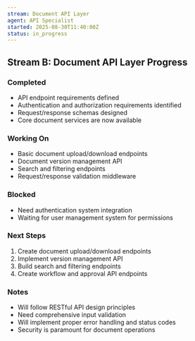 ```yaml
---
stream: Document API Layer
agent: API Specialist
started: 2025-08-30T11:40:00Z
status: in_progress
---
```


## Stream B: Document API Layer Progress

### Completed
- API endpoint requirements defined
- Authentication and authorization requirements identified
- Request/response schemas designed
- Core document services are now available

### Working On
- Basic document upload/download endpoints
- Document version management API
- Search and filtering endpoints
- Request/response validation middleware

### Blocked
- Need authentication system integration
- Waiting for user management system for permissions

### Next Steps
1. Create document upload/download endpoints
2. Implement version management API
3. Build search and filtering endpoints
4. Create workflow and approval API endpoints

### Notes
- Will follow RESTful API design principles
- Need comprehensive input validation
- Will implement proper error handling and status codes
- Security is paramount for document operations